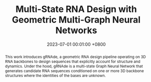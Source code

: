 ---
title:   Multi-State RNA Design with Geometric Multi-Graph Neural Networks       
date:           2023-07-01 00:01:00 +0800
selected:       false
pub:            "CompBio Workshop @ ICML"
# pub_pre:        "Submitted to "
# pub_post:       'Under review.'
# pub_last:       ' <span class="badge badge-pill badge-custom badge-success">Spotlight</span>'
pub_date:       "2024"

abstract: >-
   This work introduces gRNAde, a geometric RNA design pipeline operating on 3D RNA backbones to design sequences that explicitly account for structure and dynamics. Under the hood, gRNAde is a multi-state Graph Neural Network that generates candidate RNA sequences conditioned on one or more 3D backbone structures where the identities of the bases are unknown. 

cover:   assets/images/covers/rna.png
authors:
  - Chaitanya Joshi
  - Arian Jamasb
  - Ramon Vinas
  - Charles Harris
  - Simon Mathis
  - Pietro Lió
links:
  Paper: https://arxiv.org/abs/2305.14749
  Code: https://github.com/chaitjo/geometric-rna-design
---